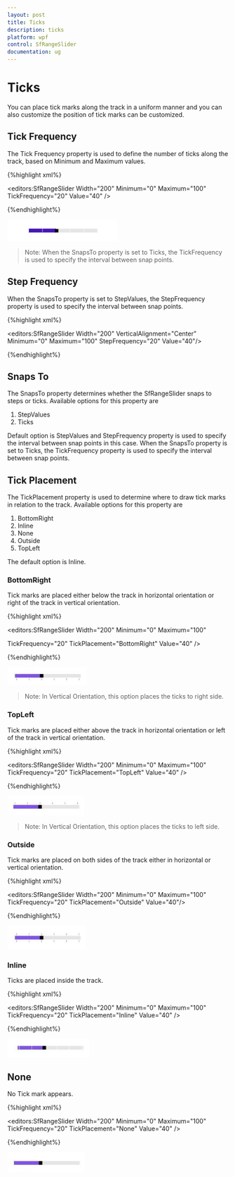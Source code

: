 ```yaml
---
layout: post
title: Ticks
description: ticks 
platform: wpf
control: SfRangeSlider 
documentation: ug
---
```


# Ticks 

You can place tick marks along the track in a uniform manner and you can also customize the position of tick marks can be customized. 

## Tick Frequency 

The Tick Frequency property is used to define the number of ticks along the track, based on Minimum and Maximum values. 

{%highlight xml%}

<editors:SfRangeSlider Width="200"  Minimum="0"  Maximum="100" TickFrequency="20" Value="40" />

{%endhighlight%}

![](Ticks_images/Ticks_img1.png)



> Note: When the SnapsTo property is set to Ticks, the TickFrequency is used to specify the interval between snap points.

## Step Frequency  

When the SnapsTo property is set to StepValues, the StepFrequency property is used to specify the interval between snap points. 

{%highlight xml%}

<editors:SfRangeSlider Width="200" VerticalAlignment="Center" Minimum="0"  Maximum="100" StepFrequency="20" Value="40"/>

{%endhighlight%}

## Snaps To 

The SnapsTo property determines whether the SfRangeSlider snaps to steps or ticks. Available options for this property are 

1. StepValues 
2. Ticks 



Default option is StepValues and StepFrequency property is used to specify the interval between snap points in this case. When the SnapsTo property is set to Ticks, the TickFrequency property is used to specify the interval between snap points.  

## Tick Placement 

The TickPlacement property is used to determine where to draw tick marks in relation to the track. Available options for this property are 

1. BottomRight 
2. Inline 
3. None 
4. Outside 
5. TopLeft  



The default option is Inline.  

### BottomRight  

Tick marks are placed either below the track in horizontal orientation or right of the track in vertical orientation. 

{%highlight xml%}

<editors:SfRangeSlider Width="200" Minimum="0"   Maximum="100"                                                      

TickFrequency="20" TickPlacement="BottomRight" Value="40"   />

{%endhighlight%}

![](Ticks_images/Ticks_img2.jpeg)



> Note: In Vertical Orientation, this option places the ticks to right side.

### TopLeft  

Tick marks are placed either above the track in horizontal orientation or left of the track in vertical orientation. 

{%highlight xml%}

<editors:SfRangeSlider Width="200"  Minimum="0"   Maximum="100" TickFrequency="20" TickPlacement="TopLeft"  Value="40"   />

{%endhighlight%}

![](Ticks_images/Ticks_img3.jpeg)



> Note: In Vertical Orientation, this option places the ticks to left side.

### Outside 

Tick marks are placed on both sides of the track either in horizontal or vertical orientation.  

{%highlight xml%}

<editors:SfRangeSlider Width="200" Minimum="0" Maximum="100" TickFrequency="20"  TickPlacement="Outside" Value="40"/>

{%endhighlight%}

![](Ticks_images/Ticks_img4.jpeg)



### Inline 

Ticks are placed inside the track.  

{%highlight xml%}

<editors:SfRangeSlider Width="200" Minimum="0" Maximum="100" TickFrequency="20" TickPlacement="Inline" Value="40" />

{%endhighlight%}

![](Ticks_images/Ticks_img5.jpeg)



## None 

No Tick mark appears.  

{%highlight xml%}

<editors:SfRangeSlider Width="200" Minimum="0" Maximum="100" TickFrequency="20" TickPlacement="None" Value="40" />

{%endhighlight%}

![](Ticks_images/Ticks_img6.jpeg)
